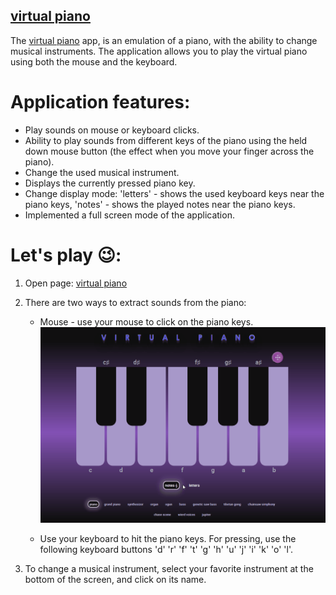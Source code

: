 <!-- # Task name: [virtual-piano](https://rolling-scopes-school.github.io/stage0/#/stage1/tasks/virtual-piano-hints) -->
<!-- ![screenshot](./assets/img/screen-virtual-piano.jpg) -->

## [virtual piano](https://dzmitry-duboyski-virtual-piano.netlify.app)

The [virtual piano](https://dzmitry-duboyski-virtual-piano.netlify.app) app, is an emulation of a piano, with the ability to change musical instruments. The application allows you to play the virtual piano using both the mouse and the keyboard.

# Application features:
- Play sounds on mouse or keyboard clicks.
- Ability to play sounds from different keys of the piano using the held down mouse button (the effect when you move your finger across the piano).
- Change the used musical instrument.
- Displays the currently pressed piano key.
- Change display mode: 'letters' - shows the used keyboard keys near the piano keys, 'notes' - shows the played notes near the piano keys.
- Implemented a full screen mode of the application.


# Let's play 😉:
1. Open page: [virtual piano](https://dzmitry-duboyski-virtual-piano.netlify.app)
2. There are two ways to extract sounds from the piano:


   - Mouse - use your mouse to click on the piano keys.
   ![screenshot](./assets/readme.md/mouse_click.gif)


   - Use your keyboard to hit the piano keys. For pressing, use the following keyboard buttons 'd' 'r' 'f' 't' 'g' 'h' 'u' 'j' 'i' 'k' 'o' 'l'.
3. To change a musical instrument, select your favorite instrument at the bottom of the screen, and click on its name.